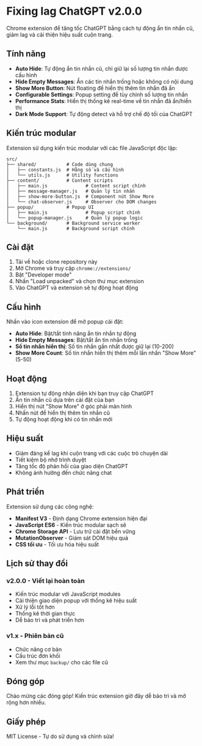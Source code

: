 # Fixing lag ChatGPT v2.0.0

Chrome extension để tăng tốc ChatGPT bằng cách tự động ẩn tin nhắn cũ, giảm lag và cải thiện hiệu suất cuộn trang.

## Tính năng

- **Auto Hide**: Tự động ẩn tin nhắn cũ, chỉ giữ lại số lượng tin nhắn được cấu hình
- **Hide Empty Messages**: Ẩn các tin nhắn trống hoặc không có nội dung
- **Show More Button**: Nút floating để hiển thị thêm tin nhắn đã ẩn
- **Configurable Settings**: Popup setting để tùy chỉnh số lượng tin nhắn
- **Performance Stats**: Hiển thị thống kê real-time về tin nhắn đã ẩn/hiển thị
- **Dark Mode Support**: Tự động detect và hỗ trợ chế độ tối của ChatGPT

## Kiến trúc modular

Extension sử dụng kiến trúc modular với các file JavaScript độc lập:

```
src/
├── shared/           # Code dùng chung
│   ├── constants.js  # Hằng số và cấu hình
│   └── utils.js      # Utility functions
├── content/          # Content scripts
│   ├── main.js              # Content script chính
│   ├── message-manager.js   # Quản lý tin nhắn
│   ├── show-more-button.js  # Component nút Show More
│   └── chat-observer.js     # Observer cho DOM changes
├── popup/            # Popup UI
│   ├── main.js              # Popup script chính
│   └── popup-manager.js     # Quản lý popup logic
└── background/       # Background service worker
    └── main.js       # Background script chính
```

## Cài đặt

1. Tải về hoặc clone repository này
2. Mở Chrome và truy cập `chrome://extensions/`
3. Bật "Developer mode"
4. Nhấn "Load unpacked" và chọn thư mục extension
5. Vào ChatGPT và extension sẽ tự động hoạt động

## Cấu hình

Nhấn vào icon extension để mở popup cài đặt:

- **Auto Hide**: Bật/tắt tính năng ẩn tin nhắn tự động
- **Hide Empty Messages**: Bật/tắt ẩn tin nhắn trống
- **Số tin nhắn hiển thị**: Số tin nhắn gần nhất được giữ lại (10-200)
- **Show More Count**: Số tin nhắn hiển thị thêm mỗi lần nhấn "Show More" (5-50)

## Hoạt động

1. Extension tự động nhận diện khi bạn truy cập ChatGPT
2. Ẩn tin nhắn cũ dựa trên cài đặt của bạn
3. Hiển thị nút "Show More" ở góc phải màn hình
4. Nhấn nút để hiển thị thêm tin nhắn cũ
5. Tự động hoạt động khi có tin nhắn mới

## Hiệu suất

- Giảm đáng kể lag khi cuộn trang với các cuộc trò chuyện dài
- Tiết kiệm bộ nhớ trình duyệt
- Tăng tốc độ phản hồi của giao diện ChatGPT
- Không ảnh hưởng đến chức năng chat

## Phát triển

Extension sử dụng các công nghệ:
- **Manifest V3** - Định dạng Chrome extension hiện đại
- **JavaScript ES6** - Kiến trúc modular sạch sẽ
- **Chrome Storage API** - Lưu trữ cài đặt bền vững
- **MutationObserver** - Giám sát DOM hiệu quả
- **CSS tối ưu** - Tối ưu hóa hiệu suất

## Lịch sử thay đổi

### v2.0.0 - Viết lại hoàn toàn
- Kiến trúc modular với JavaScript modules
- Cải thiện giao diện popup với thống kê hiệu suất
- Xử lý lỗi tốt hơn
- Thống kê thời gian thực
- Dễ bảo trì và phát triển hơn

### v1.x - Phiên bản cũ
- Chức năng cơ bản
- Cấu trúc đơn khối
- Xem thư mục `backup/` cho các file cũ

## Đóng góp

Chào mừng các đóng góp! Kiến trúc extension giờ đây dễ bảo trì và mở rộng hơn nhiều.

## Giấy phép

MIT License - Tự do sử dụng và chỉnh sửa!
